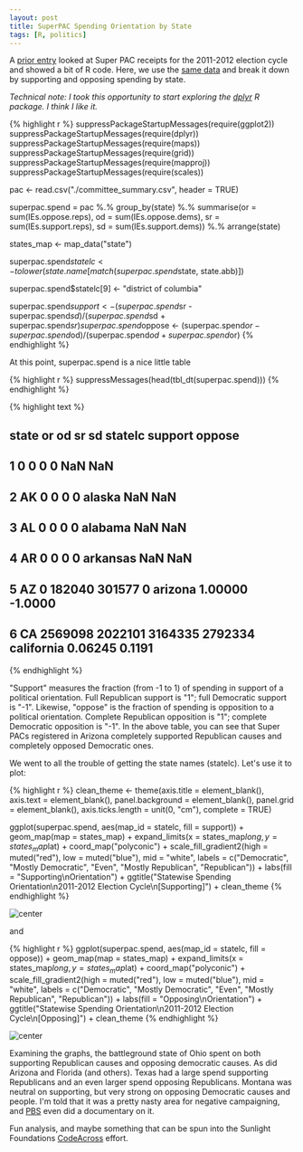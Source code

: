 ```yaml
---
layout: post
title: SuperPAC Spending Orientation by State
tags: [R, politics]
---
```


A [prior entry](/2014/02/11/superpac-receipts/) looked at Super PAC receipts for the 2011-2012 election cycle and showed a bit of R code. Here, we use the [same data](http://reporting.sunlightfoundation.com/outside-spending-2012/file-downloads/) and break it down by supporting and opposing spending by state.

*Technical note: I took this opportunity to start exploring the [dplyr](http://cran.r-project.org/web/packages/dplyr/index.html) R package. I think I like it.*


{% highlight r %}
suppressPackageStartupMessages(require(ggplot2))
suppressPackageStartupMessages(require(dplyr))
suppressPackageStartupMessages(require(maps))
suppressPackageStartupMessages(require(grid))
suppressPackageStartupMessages(require(mapproj))
suppressPackageStartupMessages(require(scales))

pac <- read.csv("./committee_summary.csv", header = TRUE)

superpac.spend = pac %.% group_by(state) %.% summarise(or = sum(IEs.oppose.reps), 
    od = sum(IEs.oppose.dems), sr = sum(IEs.support.reps), sd = sum(IEs.support.dems)) %.% 
    arrange(state)

states_map <- map_data("state")

superpac.spend$statelc <- tolower(state.name[match(superpac.spend$state, state.abb)])

superpac.spend$statelc[9] <- "district of columbia"

superpac.spend$support <- (superpac.spend$sr - superpac.spend$sd)/(superpac.spend$sd + 
    superpac.spend$sr)
superpac.spend$oppose <- (superpac.spend$or - superpac.spend$od)/(superpac.spend$od + 
    superpac.spend$or)
{% endhighlight %}


At this point, superpac.spend is a nice little table

{% highlight r %}
suppressMessages(head(tbl_dt(superpac.spend)))
{% endhighlight %}



{% highlight text %}
##   state      or      od      sr      sd    statelc support  oppose
## 1             0       0       0       0       <NA>     NaN     NaN
## 2    AK       0       0       0       0     alaska     NaN     NaN
## 3    AL       0       0       0       0    alabama     NaN     NaN
## 4    AR       0       0       0       0   arkansas     NaN     NaN
## 5    AZ       0  182040  301577       0    arizona 1.00000 -1.0000
## 6    CA 2569098 2022101 3164335 2792334 california 0.06245  0.1191
{% endhighlight %}


"Support" measures the fraction (from -1 to 1) of spending in support of a political orientation. Full Republican support is "1"; full Democratic support is "-1". Likewise, "oppose" is the fraction of spending is opposition to a political orientation. Complete Republican opposition is "1"; complete Democratic opposition is "-1". In the above table, you can see that Super PACs registered in Arizona completely supported Republican causes and completely opposed Democratic ones.

We went to all the trouble of getting the state names (statelc). Let's use it to plot:


{% highlight r %}
clean_theme <- theme(axis.title = element_blank(), axis.text = element_blank(), 
    panel.background = element_blank(), panel.grid = element_blank(), axis.ticks.length = unit(0, 
        "cm"), complete = TRUE)

ggplot(superpac.spend, aes(map_id = statelc, fill = support)) + geom_map(map = states_map) + 
    expand_limits(x = states_map$long, y = states_map$lat) + coord_map("polyconic") + 
    scale_fill_gradient2(high = muted("red"), low = muted("blue"), mid = "white", 
        labels = c("Democratic", "Mostly Democratic", "Even", "Mostly Republican", 
            "Republican")) + labs(fill = "Supporting\nOrientation") + ggtitle("Statewise Spending Orientation\n2011-2012 Election Cycle\n[Supporting]") + 
    clean_theme
{% endhighlight %}

![center](http://schnee.github.com/figs/2014-02-16-orientation/unnamed-chunk-3.png) 

and

{% highlight r %}
ggplot(superpac.spend, aes(map_id = statelc, fill = oppose)) + geom_map(map = states_map) + 
    expand_limits(x = states_map$long, y = states_map$lat) + coord_map("polyconic") + 
    scale_fill_gradient2(high = muted("red"), low = muted("blue"), mid = "white", 
        labels = c("Democratic", "Mostly Democratic", "Even", "Mostly Republican", 
            "Republican")) + labs(fill = "Opposing\nOrientation") + ggtitle("Statewise Spending Orientation\n2011-2012 Election Cycle\n[Opposing]") + 
    clean_theme
{% endhighlight %}

![center](http://schnee.github.com/figs/2014-02-16-orientation/unnamed-chunk-4.png) 

Examining the graphs, the battleground state of Ohio spent on both supporting Republican causes and opposing democratic causes. As did Arizona and Florida (and others). Texas had a large spend supporting Republicans and an even larger spend opposing Republicans. Montana was neutral on supporting, but very strong on opposing Democratic causes and people. I'm told that it was a pretty nasty area for negative campaigning, and [PBS](http://www.pbs.org/wgbh/pages/frontline/big-sky-big-money/) even did a documentary on it.

Fun analysis, and maybe something that can be spun into the Sunlight Foundations [CodeAcross](http://sunlightfoundation.com/blog/2014/02/06/codeacross-is-here/) effort.
